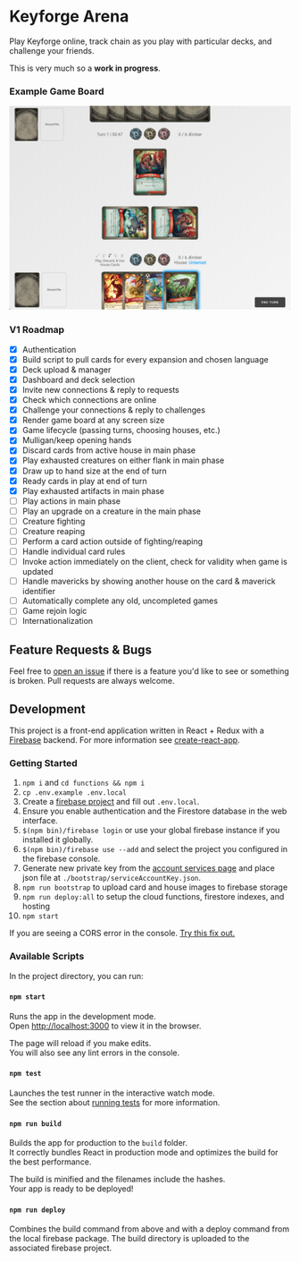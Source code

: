 # Keyforge Arena

Play Keyforge online, track chain as you play with particular decks, and challenge your friends.

This is very much so a **work in progress**.

### Example Game Board

![Example Game Board](https://github.com/mpigsley/keyforge-arena/blob/master/src/images/example-game-board.png)

### V1 Roadmap

- [x] Authentication
- [x] Build script to pull cards for every expansion and chosen language
- [x] Deck upload & manager
- [x] Dashboard and deck selection
- [x] Invite new connections & reply to requests
- [x] Check which connections are online
- [x] Challenge your connections & reply to challenges
- [x] Render game board at any screen size
- [x] Game lifecycle (passing turns, choosing houses, etc.)
- [x] Mulligan/keep opening hands
- [x] Discard cards from active house in main phase
- [x] Play exhausted creatures on either flank in main phase
- [x] Draw up to hand size at the end of turn
- [x] Ready cards in play at end of turn
- [x] Play exhausted artifacts in main phase
- [ ] Play actions in main phase
- [ ] Play an upgrade on a creature in the main phase
- [ ] Creature fighting
- [ ] Creature reaping
- [ ] Perform a card action outside of fighting/reaping
- [ ] Handle individual card rules
- [ ] Invoke action immediately on the client, check for validity when game is updated
- [ ] Handle mavericks by showing another house on the card & maverick identifier
- [ ] Automatically complete any old, uncompleted games
- [ ] Game rejoin logic
- [ ] Internationalization

## Feature Requests & Bugs

Feel free to [open an issue](https://github.com/mpigsley/keyforge-arena/issues/new) if there is a feature you'd like to see or something is broken. Pull requests are always welcome.

## Development

This project is a front-end application written in React + Redux with a [Firebase](https://firebase.google.com/) backend. For more information see [create-react-app](https://github.com/facebook/create-react-app).

### Getting Started

1.  `npm i` and `cd functions && npm i`
2.  `cp .env.example .env.local`
3.  Create a [firebase project](https://console.firebase.google.com/) and fill out `.env.local`.
4.  Ensure you enable authentication and the Firestore database in the web interface.
5.  `$(npm bin)/firebase login` or use your global firebase instance if you installed it globally.
6.  `$(npm bin)/firebase use --add` and select the project you configured in the firebase console.
7.  Generate new private key from the [account services page](https://firebase.google.com/docs/admin/setup) and place json file at `./bootstrap/serviceAccountKey.json`.
8.  `npm run bootstrap` to upload card and house images to firebase storage
9.  `npm run deploy:all` to setup the cloud functions, firestore indexes, and hosting
10. `npm start`

If you are seeing a CORS error in the console. [Try this fix out.](https://stackoverflow.com/a/47779318/2521218)

### Available Scripts

In the project directory, you can run:

#### `npm start`

Runs the app in the development mode.<br>
Open [http://localhost:3000](http://localhost:3000) to view it in the browser.

The page will reload if you make edits.<br>
You will also see any lint errors in the console.

#### `npm test`

Launches the test runner in the interactive watch mode.<br>
See the section about [running tests](https://facebook.github.io/create-react-app/docs/running-tests) for more information.

#### `npm run build`

Builds the app for production to the `build` folder.<br>
It correctly bundles React in production mode and optimizes the build for the best performance.

The build is minified and the filenames include the hashes.<br>
Your app is ready to be deployed!

#### `npm run deploy`

Combines the build command from above and with a deploy command from the local firebase package. The build directory is uploaded to the associated firebase project.
